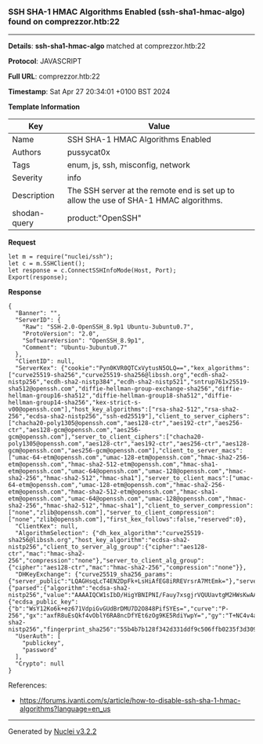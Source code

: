 ### SSH SHA-1 HMAC Algorithms Enabled (ssh-sha1-hmac-algo) found on comprezzor.htb:22

----
**Details**: **ssh-sha1-hmac-algo** matched at comprezzor.htb:22

**Protocol**: JAVASCRIPT

**Full URL**: comprezzor.htb:22

**Timestamp**: Sat Apr 27 20:34:01 +0100 BST 2024

**Template Information**

| Key | Value |
| --- | --- |
| Name | SSH SHA-1 HMAC Algorithms Enabled |
| Authors | pussycat0x |
| Tags | enum, js, ssh, misconfig, network |
| Severity | info |
| Description | The SSH server at the remote end is set up to allow the use of SHA-1 HMAC algorithms.<br> |
| shodan-query | product:"OpenSSH" |

**Request**
```http
let m = require("nuclei/ssh");
let c = m.SSHClient();
let response = c.ConnectSSHInfoMode(Host, Port);
Export(response);
```

**Response**
```http
{
  "Banner": "",
  "ServerID": {
    "Raw": "SSH-2.0-OpenSSH_8.9p1 Ubuntu-3ubuntu0.7",
    "ProtoVersion": "2.0",
    "SoftwareVersion": "OpenSSH_8.9p1",
    "Comment": "Ubuntu-3ubuntu0.7"
  },
  "ClientID": null,
  "ServerKex": {"cookie":"Pyn0KVR0QTCxVytusN5OLQ==","kex_algorithms":["curve25519-sha256","curve25519-sha256@libssh.org","ecdh-sha2-nistp256","ecdh-sha2-nistp384","ecdh-sha2-nistp521","sntrup761x25519-sha512@openssh.com","diffie-hellman-group-exchange-sha256","diffie-hellman-group16-sha512","diffie-hellman-group18-sha512","diffie-hellman-group14-sha256","kex-strict-s-v00@openssh.com"],"host_key_algorithms":["rsa-sha2-512","rsa-sha2-256","ecdsa-sha2-nistp256","ssh-ed25519"],"client_to_server_ciphers":["chacha20-poly1305@openssh.com","aes128-ctr","aes192-ctr","aes256-ctr","aes128-gcm@openssh.com","aes256-gcm@openssh.com"],"server_to_client_ciphers":["chacha20-poly1305@openssh.com","aes128-ctr","aes192-ctr","aes256-ctr","aes128-gcm@openssh.com","aes256-gcm@openssh.com"],"client_to_server_macs":["umac-64-etm@openssh.com","umac-128-etm@openssh.com","hmac-sha2-256-etm@openssh.com","hmac-sha2-512-etm@openssh.com","hmac-sha1-etm@openssh.com","umac-64@openssh.com","umac-128@openssh.com","hmac-sha2-256","hmac-sha2-512","hmac-sha1"],"server_to_client_macs":["umac-64-etm@openssh.com","umac-128-etm@openssh.com","hmac-sha2-256-etm@openssh.com","hmac-sha2-512-etm@openssh.com","hmac-sha1-etm@openssh.com","umac-64@openssh.com","umac-128@openssh.com","hmac-sha2-256","hmac-sha2-512","hmac-sha1"],"client_to_server_compression":["none","zlib@openssh.com"],"server_to_client_compression":["none","zlib@openssh.com"],"first_kex_follows":false,"reserved":0},
  "ClientKex": null,
  "AlgorithmSelection": {"dh_kex_algorithm":"curve25519-sha256@libssh.org","host_key_algorithm":"ecdsa-sha2-nistp256","client_to_server_alg_group":{"cipher":"aes128-ctr","mac":"hmac-sha2-256","compression":"none"},"server_to_client_alg_group":{"cipher":"aes128-ctr","mac":"hmac-sha2-256","compression":"none"}},
  "DHKeyExchange": {"curve25519_sha256_params":{"server_public":"LQAGHsqLcT4EN2DpFk+LsHiAfEG8iRREVrsrA7MtEmk="},"server_signature":{"parsed":{"algorithm":"ecdsa-sha2-nistp256","value":"AAAAIQCW1sIbD/HigYBNIPNI/Fauy7xsgjrVQUUavtgM2HWsKwAAACAiSruh9TpYRJ4S4OQIsD+MsIg7qVVCREqwzk5Mk1QbTQ=="},"raw":"AAAAE2VjZHNhLXNoYTItbmlzdHAyNTYAAABJAAAAIQCW1sIbD/HigYBNIPNI/Fauy7xsgjrVQUUavtgM2HWsKwAAACAiSruh9TpYRJ4S4OQIsD+MsIg7qVVCREqwzk5Mk1QbTQ==","h":"iGfJuWde63oPcMDDrhzxk73FLKeuuOa/yGUwyJmt6eY="},"server_host_key":{"ecdsa_public_key":{"b":"WsY12Ko6k+ez671VdpiGvGUdBrDMU7D2O848PifSYEs=","curve":"P-256","gx":"axfR8uEsQkf4vOblY6RA8ncDfYEt6zOg9KE5RdiYwpY=","gy":"T+NC4v4af5uO5+tKfA+eFivOM1drMV7Oy7ZAaDe/UfU=","length":256,"n":"/////wAAAAD//////////7zm+q2nF56E87nKwvxjJVE=","p":"/////wAAAAEAAAAAAAAAAAAAAAD///////////////8=","x":"tLaPN/wSrLxxVrbSHJlx6byvADN5GGsw0QZ1JRwWa/U=","y":"FiQsfR4F9vZYkmfKViGIS3uL3X/6sJjzGxT1F/uPm/U="},"raw":"AAAAE2VjZHNhLXNoYTItbmlzdHAyNTYAAAAIbmlzdHAyNTYAAABBBLS2jzf8Eqy8cVa20hyZcem8rwAzeRhrMNEGdSUcFmv1FiQsfR4F9vZYkmfKViGIS3uL3X/6sJjzGxT1F/uPm/U=","algorithm":"ecdsa-sha2-nistp256","fingerprint_sha256":"55b4b7b128f342d331ddf9c506ffb0235f3d309473fda097967ac57fe4e305e7"}},
  "UserAuth": [
    "publickey",
    "password"
  ],
  "Crypto": null
}
```

References: 
- https://forums.ivanti.com/s/article/how-to-disable-ssh-sha-1-hmac-algorithms?language=en_us

----

Generated by [Nuclei v3.2.2](https://github.com/projectdiscovery/nuclei)